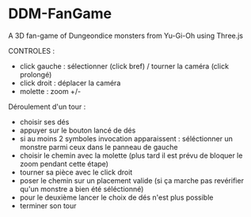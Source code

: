 # DDM-FanGame
A 3D fan-game of Dungeondice monsters from Yu-Gi-Oh using Three.js


CONTROLES :
- click gauche : sélectionner (click bref) / tourner la caméra (click prolongé)
- click droit : déplacer la caméra
- molette : zoom +/-


Déroulement d'un tour :
- choisir ses dés
- appuyer sur le bouton lancé de dés
- si au moins 2 symboles invocation apparaissent : séléctionner un monstre parmi ceux dans le panneau de gauche
- choisir le chemin avec la molette (plus tard il est prévu de bloquer le zoom pendant cette étape)
- tourner sa pièce avec le click droit
- poser le chemin sur un placement valide (si ça marche pas revérifier qu'un monstre a bien été séléctionné)
- pour le deuxième lancer le choix de dés n'est plus possible
- terminer son tour
